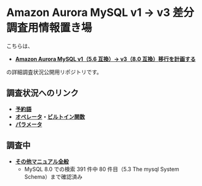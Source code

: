 # Amazon Aurora MySQL v1 → v3 差分調査用情報置き場

こちらは、

- **[Amazon Aurora MySQL v1（5.6 互換）→ v3（8.0 互換）移行を計画する](https://zenn.dev/hmatsu47/articles/aurora-mysql3-001-top)**

の詳細調査状況公開用リポジトリです。

## 調査状況へのリンク

- **[予約語](mysql57_80_reserved.md)**
- **[オペレータ](mysql57_80_func_oper.md#オペレータ)・[ビルトイン関数](mysql57_80_func_oper.md#ビルトイン関数)**
- **[パラメータ](aurora-mysql1_3_param.md)**

## 調査中

- **[その他マニュアル全般](mysql57_80_manual_all.md)**
  - MySQL 8.0 での検索 391 件中 80 件目（5.3 The mysql System Schema）まで確認済み
